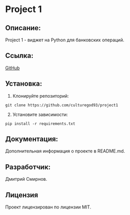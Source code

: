 # Project 1

## Описание:

Project 1 - виджет на Python для банковских операций.

## Ссылка:

[GitHub](https://github.com/culturegod93/project1)

## Установка:

1. Клонируйте репозиторий:
~~~
git clone https://github.com/culturegod93/project1
~~~
2. Установите зависимости:
~~~
pip install -r requirements.txt
~~~

## Документация:

Дополнительная информация о проекте в README.md.

## Разработчик:

Дмитрий Смирнов.

## Лицензия

Проект лицензирован по лицензии MIT.
